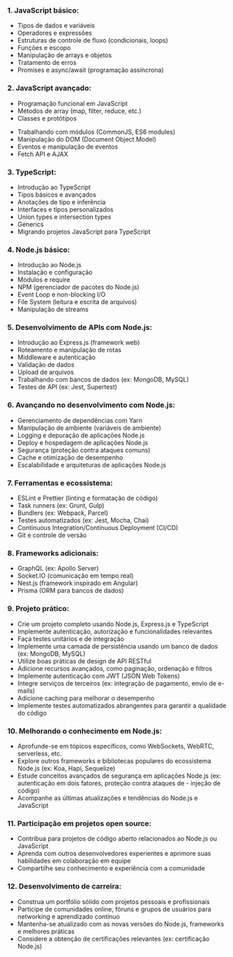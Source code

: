 
### 1. JavaScript básico:
* Tipos de dados e variáveis
* Operadores e expressões
* Estruturas de controle de fluxo (condicionais, loops)
* Funções e escopo
* Manipulação de arrays e objetos
* Tratamento de erros
* Promises e async/await (programação assíncrona)

### 2. JavaScript avançado:
* Programação funcional em JavaScript
* Métodos de array (map, filter, reduce, etc.)
* Classes e protótipos
- Trabalhando com módulos (CommonJS, ES6 modules)
- Manipulação do DOM (Document Object Model)
- Eventos e manipulação de eventos
- Fetch API e AJAX

### 3. TypeScript:
- Introdução ao TypeScript
- Tipos básicos e avançados
- Anotações de tipo e inferência
- Interfaces e tipos personalizados
- Union types e intersection types
- Generics
- Migrando projetos JavaScript para TypeScript

### 4. Node.js básico:
- Introdução ao Node.js
- Instalação e configuração
- Módulos e require
- NPM (gerenciador de pacotes do Node.js)
- Event Loop e non-blocking I/O
- File System (leitura e escrita de arquivos)
- Manipulação de streams

### 5. Desenvolvimento de APIs com Node.js:
- Introdução ao Express.js (framework web)
- Roteamento e manipulação de rotas
- Middleware e autenticação
- Validação de dados
- Upload de arquivos
- Trabalhando com bancos de dados (ex: MongoDB, MySQL)
- Testes de API (ex: Jest, Supertest)

### 6. Avançando no desenvolvimento com Node.js:
- Gerenciamento de dependências com Yarn
- Manipulação de ambiente (variáveis de ambiente)
- Logging e depuração de aplicações Node.js
- Deploy e hospedagem de aplicações Node.js
- Segurança (proteção contra ataques comuns)
- Cache e otimização de desempenho
- Escalabilidade e arquiteturas de aplicações Node.js

### 7. Ferramentas e ecossistema:
- ESLint e Prettier (linting e formatação de código)
- Task runners (ex: Grunt, Gulp)
- Bundlers (ex: Webpack, Parcel)
- Testes automatizados (ex: Jest, Mocha, Chai)
- Continuous Integration/Continuous Deployment (CI/CD)
- Git e controle de versão

### 8. Frameworks adicionais:
- GraphQL (ex: Apollo Server)
- Socket.IO (comunicação em tempo real)
- Nest.js (framework inspirado em Angular)
- Prisma (ORM para bancos de dados)

### 9. Projeto prático:
- Crie um projeto completo usando Node.js, Express.js e TypeScript
- Implemente autenticação, autorização e funcionalidades relevantes
- Faça testes unitários e de integração
- Implemente uma camada de persistência usando um banco de dados (ex: MongoDB, MySQL)
- Utilize boas práticas de design de API RESTful
- Adicione recursos avançados, como paginação, ordenação e filtros
- Implemente autenticação com JWT (JSON Web Tokens)
- Integre serviços de terceiros (ex: integração de pagamento, envio de e-mails)
- Adicione caching para melhorar o desempenho
- Implemente testes automatizados abrangentes para garantir a qualidade do código

### 10. Melhorando o conhecimento em Node.js:
- Aprofunde-se em tópicos específicos, como WebSockets, WebRTC, serverless, etc.
- Explore outros frameworks e bibliotecas populares do ecossistema Node.js (ex: Koa, Hapi, Sequelize)
- Estude conceitos avançados de segurança em aplicações Node.js (ex: autenticação em dois fatores, proteção contra ataques de - injeção de código)
- Acompanhe as últimas atualizações e tendências do Node.js e JavaScript

### 11. Participação em projetos open source:
- Contribua para projetos de código aberto relacionados ao Node.js ou JavaScript
- Aprenda com outros desenvolvedores experientes e aprimore suas habilidades em colaboração em equipe
- Compartilhe seu conhecimento e experiência com a comunidade

### 12. Desenvolvimento de carreira:
- Construa um portfólio sólido com projetos pessoais e profissionais
- Participe de comunidades online, fóruns e grupos de usuários para networking e aprendizado contínuo
- Mantenha-se atualizado com as novas versões do Node.js, frameworks e melhores práticas
- Considere a obtenção de certificações relevantes (ex: certificação Node.js)
